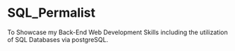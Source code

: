 # SQL_Permalist
To Showcase my Back-End Web Development Skills including the utilization of SQL Databases via postgreSQL. 
